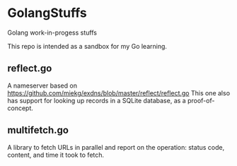 GolangStuffs
============

Golang work-in-progess stuffs

This repo is intended as a sandbox for my Go learning.

reflect.go
----------

A nameserver based on https://github.com/miekg/exdns/blob/master/reflect/reflect.go
This one also has support for looking up records in a SQLite database, as a proof-of-concept.


multifetch.go
-------------

A library to fetch URLs in parallel and report on the operation: status code, content, and time it took to fetch.
